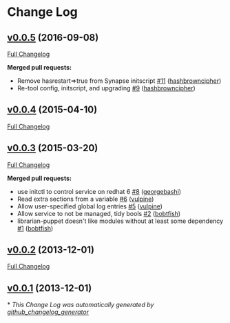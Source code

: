 # Change Log

## [v0.0.5](https://github.com/solarkennedy/puppet-synapse/tree/v0.0.5) (2016-09-08)
[Full Changelog](https://github.com/solarkennedy/puppet-synapse/compare/v0.0.4...v0.0.5)

**Merged pull requests:**

- Remove hasrestart=\>true from Synapse initscript [\#11](https://github.com/solarkennedy/puppet-synapse/pull/11) ([hashbrowncipher](https://github.com/hashbrowncipher))
- Re-tool config, initscript, and upgrading [\#9](https://github.com/solarkennedy/puppet-synapse/pull/9) ([hashbrowncipher](https://github.com/hashbrowncipher))

## [v0.0.4](https://github.com/solarkennedy/puppet-synapse/tree/v0.0.4) (2015-04-10)
[Full Changelog](https://github.com/solarkennedy/puppet-synapse/compare/v0.0.3...v0.0.4)

## [v0.0.3](https://github.com/solarkennedy/puppet-synapse/tree/v0.0.3) (2015-03-20)
[Full Changelog](https://github.com/solarkennedy/puppet-synapse/compare/v0.0.2...v0.0.3)

**Merged pull requests:**

- use initctl to control service on redhat 6 [\#8](https://github.com/solarkennedy/puppet-synapse/pull/8) ([georgebashi](https://github.com/georgebashi))
- Read extra sections from a variable [\#6](https://github.com/solarkennedy/puppet-synapse/pull/6) ([vulpine](https://github.com/vulpine))
- Allow user-specified global log entries [\#5](https://github.com/solarkennedy/puppet-synapse/pull/5) ([vulpine](https://github.com/vulpine))
- Allow service to not be managed, tidy bools [\#2](https://github.com/solarkennedy/puppet-synapse/pull/2) ([bobtfish](https://github.com/bobtfish))
- librarian-puppet doesn't like modules without at least some dependency [\#1](https://github.com/solarkennedy/puppet-synapse/pull/1) ([bobtfish](https://github.com/bobtfish))

## [v0.0.2](https://github.com/solarkennedy/puppet-synapse/tree/v0.0.2) (2013-12-01)
[Full Changelog](https://github.com/solarkennedy/puppet-synapse/compare/v0.0.1...v0.0.2)

## [v0.0.1](https://github.com/solarkennedy/puppet-synapse/tree/v0.0.1) (2013-12-01)


\* *This Change Log was automatically generated by [github_changelog_generator](https://github.com/skywinder/Github-Changelog-Generator)*